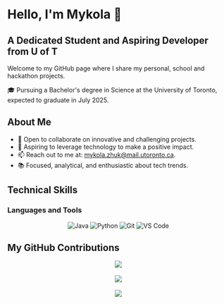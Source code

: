 # Hello, I'm Mykola 👋

## A Dedicated Student and Aspiring Developer from U of T

Welcome to my GitHub page where I share my personal, school and hackathon projects.

🎓 Pursuing a Bachelor's degree in Science at the University of Toronto, expected to graduate in July 2025.

## About Me
- 🤝 Open to collaborate on innovative and challenging projects.
- 💼 Aspiring to leverage technology to make a positive impact.
- 📫 Reach out to me at: mykola.zhuk@mail.utoronto.ca.
- 📚 Focused, analytical, and enthusiastic about tech trends.

## Technical Skills

### Languages and Tools
<div align="center">
<!-- Add badges for your skills -->

![Java](https://img.shields.io/badge/-Java-007396?style=flat-square&logo=java)
![Python](https://img.shields.io/badge/-Python-3776AB?style=flat-square&logo=python)
![Git](https://img.shields.io/badge/-Git-F05032?style=flat-square&logo=git)
![VS Code](https://img.shields.io/badge/-VS%20Code-007ACC?style=flat-square&logo=visualstudiocode)
<!-- Add more badges as needed -->

</div>

## My GitHub Contributions

<div align="center">
<img src="https://github-readme-stats.vercel.app/api?username=Myk0laUA&show_icons=true&theme=vue-dark" align="center" />
</div>

<br/>

<div align="center">
<img src="https://github-readme-streak-stats.herokuapp.com/?user=Myk0laUA&theme=dark" align="center" />
</div>

<br/>

<div align="center">
<img src="https://github-profile-trophy.vercel.app/?username=Myk0laUA&theme=onedark" align="center" />
</div>
